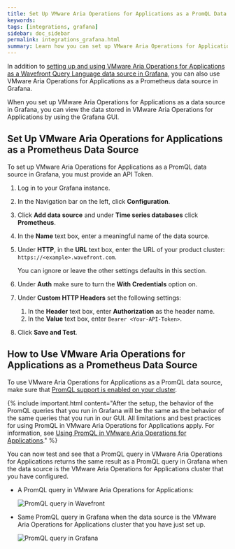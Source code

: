 ```yaml
---
title: Set Up VMware Aria Operations for Applications as a PromQL Data Source in Grafana
keywords:
tags: [integrations, grafana]
sidebar: doc_sidebar
permalink: integrations_grafana.html
summary: Learn how you can set up VMware Aria Operations for Applications (formerly known as Tanzu Observability by Wavefront) as a Prometheus data source in Grafana.
---
```


In addition to [setting up and using VMware Aria Operations for Applications as a Wavefront Query Language data source in Grafana](grafana.html), you can also use VMware Aria Operations for Applications as a Prometheus data source in Grafana. 

When you set up VMware Aria Operations for Applications as a data source in Grafana, you can view the data stored in VMware Aria Operations for Applications by using the Grafana GUI. 

## Set Up VMware Aria Operations for Applications as a Prometheus Data Source

To set up VMware Aria Operations for Applications as a PromQL data source in Grafana, you must provide an API Token. 

<!-- If your Operations for Applications service **is** onboarded to VMware Cloud services, provide a valid VMware Cloud services API token of a user that can run queries. See [How do I generate API tokens](https://docs.vmware.com/en/VMware-Cloud-services/services/Using-VMware-Cloud-Services/GUID-E2A3B1C1-E9AD-4B00-A6B6-88D31FCDDF7C.html) and [How do I manage API tokens in my Organization](https://docs.vmware.com/en/VMware-Cloud-services/services/Using-VMware-Cloud-Services/GUID-3A9C29E0-460B-4586-B51A-084443A960D0.html) in the VMware Cloud services documentation. You can also use the credentials of a [server to server app](csp_server_to_server_apps.html) that can run queries.

If your Operations for Applications service is **not** onboarded to VMware Cloud services, the API token must be a [valid Operations for Applications API token](api_tokens.html) of a user account or a service account that can run queries.  -->
1. Log in to your Grafana instance.

2. In the Navigation bar on the left, click **Configuration**. 

3. Click **Add data source** and under **Time series databases** click **Prometheus**. 

4. In the **Name** text box, enter a meaningful name of the data source. 

5. Under **HTTP**, in the **URL** text box, enter the URL of your product cluster: `https://<example>.wavefront.com`.
   
   You can ignore or leave the other settings defaults in this section.
   
6. Under **Auth** make sure to turn the **With Credentials** option on.

7. Under **Custom HTTP Headers** set the following settings:
    
    1. In the **Header** text box, enter **Authorization** as the header name.
    2. In the **Value** text box, enter `Bearer <Your-API-Token>`. 
    
8. Click **Save and Test**.

## How to Use VMware Aria Operations for Applications as a Prometheus Data Source

To use VMware Aria Operations for Applications as a PromQL data source, make sure that [PromQL support is enabled on your cluster](https://docs.wavefront.com/wavefront_prometheus.html#set-promql-organization-settings-administrator-only). 

{% include important.html content="After the setup, the behavior of the PromQL queries that you run in Grafana will be the same as the behavior of the same queries that you run in our GUI. All limitations and best practices for using PromQL in VMware Aria Operations for Applications apply. For information, see [Using PromQL in VMware Aria Operations for Applications](https://docs.wavefront.com/wavefront_prometheus.html)." %}

You can now test and see that a PromQL query in VMware Aria Operations for Applications returns the same result as a PromQL query in Grafana when the data source is the VMware Aria Operations for Applications cluster that you have configured. 

* A PromQL query in VMware Aria Operations for Applications:

   ![PromQL query in Wavefront](images/grafana-wavefront-example-promQL.png)

* Same PromQL query in Grafana when the data source is the VMware Aria Operations for Applications cluster that you have just set up.

   ![PromQL query in Grafana](images/grafana-wavefront-promQL.png)
 
 
